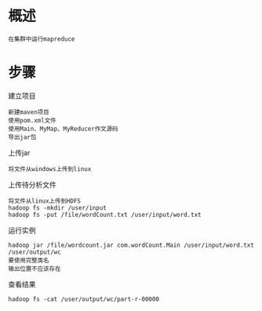 

# 概述

    在集群中运行mapreduce

# 步骤

建立项目

    新建maven项目
    使用pom.xml文件
    使用Main、MyMap、MyReducer作文源码
    导出jar包
    

上传jar

    将文件从windows上传到linux


上传待分析文件

    将文件从linux上传到HDFS
    hadoop fs -mkdir /user/input
    hadoop fs -put /file/wordCount.txt /user/input/word.txt


运行实例

    hadoop jar /file/wordcount.jar com.wordCount.Main /user/input/word.txt /user/output/wc
    要使用完整类名
    输出位置不应该存在

查看结果

    hadoop fs -cat /user/output/wc/part-r-00000